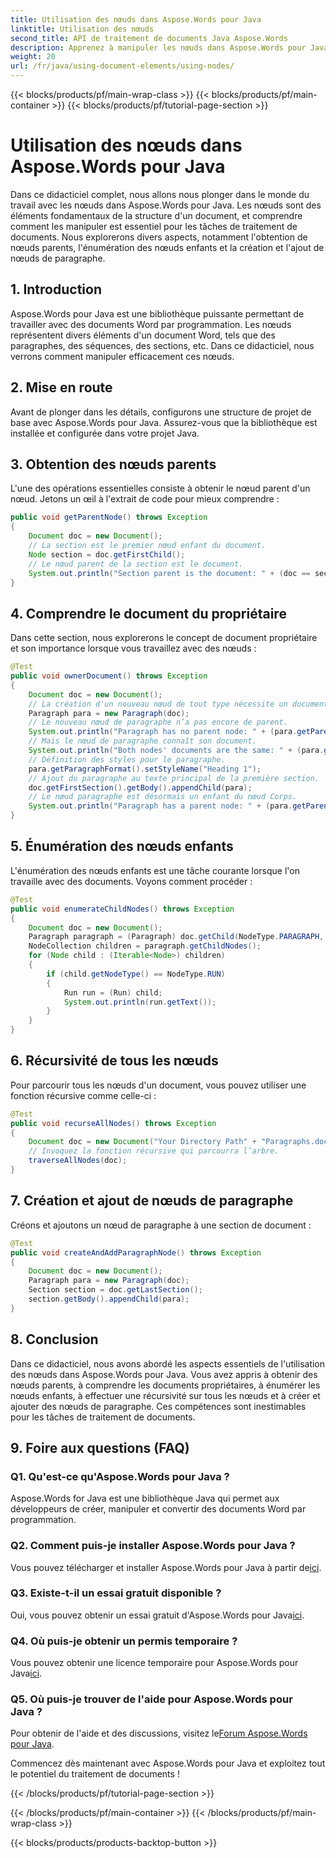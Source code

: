 ```yaml
---
title: Utilisation des nœuds dans Aspose.Words pour Java
linktitle: Utilisation des nœuds
second_title: API de traitement de documents Java Aspose.Words
description: Apprenez à manipuler les nœuds dans Aspose.Words pour Java avec ce didacticiel étape par étape. Libérez la puissance de traitement des documents.
weight: 20
url: /fr/java/using-document-elements/using-nodes/
---
```


{{< blocks/products/pf/main-wrap-class >}}
{{< blocks/products/pf/main-container >}}
{{< blocks/products/pf/tutorial-page-section >}}

# Utilisation des nœuds dans Aspose.Words pour Java

Dans ce didacticiel complet, nous allons nous plonger dans le monde du travail avec les nœuds dans Aspose.Words pour Java. Les nœuds sont des éléments fondamentaux de la structure d'un document, et comprendre comment les manipuler est essentiel pour les tâches de traitement de documents. Nous explorerons divers aspects, notamment l'obtention de nœuds parents, l'énumération des nœuds enfants et la création et l'ajout de nœuds de paragraphe.

## 1. Introduction
Aspose.Words pour Java est une bibliothèque puissante permettant de travailler avec des documents Word par programmation. Les nœuds représentent divers éléments d'un document Word, tels que des paragraphes, des séquences, des sections, etc. Dans ce didacticiel, nous verrons comment manipuler efficacement ces nœuds.

## 2. Mise en route
Avant de plonger dans les détails, configurons une structure de projet de base avec Aspose.Words pour Java. Assurez-vous que la bibliothèque est installée et configurée dans votre projet Java.

## 3. Obtention des nœuds parents
L'une des opérations essentielles consiste à obtenir le nœud parent d'un nœud. Jetons un œil à l'extrait de code pour mieux comprendre :

```java
public void getParentNode() throws Exception
{
    Document doc = new Document();
    // La section est le premier nœud enfant du document.
    Node section = doc.getFirstChild();
    // Le nœud parent de la section est le document.
    System.out.println("Section parent is the document: " + (doc == section.getParentNode()));
}
```

## 4. Comprendre le document du propriétaire
Dans cette section, nous explorerons le concept de document propriétaire et son importance lorsque vous travaillez avec des nœuds :

```java
@Test
public void ownerDocument() throws Exception
{
    Document doc = new Document();
    // La création d'un nouveau nœud de tout type nécessite un document transmis au constructeur.
    Paragraph para = new Paragraph(doc);
    // Le nouveau nœud de paragraphe n’a pas encore de parent.
    System.out.println("Paragraph has no parent node: " + (para.getParentNode() == null));
    // Mais le nœud de paragraphe connaît son document.
    System.out.println("Both nodes' documents are the same: " + (para.getDocument() == doc));
    // Définition des styles pour le paragraphe.
    para.getParagraphFormat().setStyleName("Heading 1");
    // Ajout du paragraphe au texte principal de la première section.
    doc.getFirstSection().getBody().appendChild(para);
    // Le nœud paragraphe est désormais un enfant du nœud Corps.
    System.out.println("Paragraph has a parent node: " + (para.getParentNode() != null));
}
```

## 5. Énumération des nœuds enfants
L'énumération des nœuds enfants est une tâche courante lorsque l'on travaille avec des documents. Voyons comment procéder :

```java
@Test
public void enumerateChildNodes() throws Exception
{
    Document doc = new Document();
    Paragraph paragraph = (Paragraph) doc.getChild(NodeType.PARAGRAPH, 0, true);
    NodeCollection children = paragraph.getChildNodes();
    for (Node child : (Iterable<Node>) children)
    {
        if (child.getNodeType() == NodeType.RUN)
        {
            Run run = (Run) child;
            System.out.println(run.getText());
        }
    }
}
```

## 6. Récursivité de tous les nœuds
Pour parcourir tous les nœuds d'un document, vous pouvez utiliser une fonction récursive comme celle-ci :

```java
@Test
public void recurseAllNodes() throws Exception
{
    Document doc = new Document("Your Directory Path" + "Paragraphs.docx");
    // Invoquez la fonction récursive qui parcourra l’arbre.
    traverseAllNodes(doc);
}
```

## 7. Création et ajout de nœuds de paragraphe
Créons et ajoutons un nœud de paragraphe à une section de document :

```java
@Test
public void createAndAddParagraphNode() throws Exception
{
    Document doc = new Document();
    Paragraph para = new Paragraph(doc);
    Section section = doc.getLastSection();
    section.getBody().appendChild(para);
}
```

## 8. Conclusion
Dans ce didacticiel, nous avons abordé les aspects essentiels de l'utilisation des nœuds dans Aspose.Words pour Java. Vous avez appris à obtenir des nœuds parents, à comprendre les documents propriétaires, à énumérer les nœuds enfants, à effectuer une récursivité sur tous les nœuds et à créer et ajouter des nœuds de paragraphe. Ces compétences sont inestimables pour les tâches de traitement de documents.

## 9. Foire aux questions (FAQ)

### Q1. Qu'est-ce qu'Aspose.Words pour Java ?
Aspose.Words for Java est une bibliothèque Java qui permet aux développeurs de créer, manipuler et convertir des documents Word par programmation.

### Q2. Comment puis-je installer Aspose.Words pour Java ?
 Vous pouvez télécharger et installer Aspose.Words pour Java à partir de[ici](https://releases.aspose.com/words/java/).

### Q3. Existe-t-il un essai gratuit disponible ?
 Oui, vous pouvez obtenir un essai gratuit d'Aspose.Words pour Java[ici](https://releases.aspose.com/).

### Q4. Où puis-je obtenir un permis temporaire ?
 Vous pouvez obtenir une licence temporaire pour Aspose.Words pour Java[ici](https://purchase.aspose.com/temporary-license/).

### Q5. Où puis-je trouver de l'aide pour Aspose.Words pour Java ?
 Pour obtenir de l'aide et des discussions, visitez le[Forum Aspose.Words pour Java](https://forum.aspose.com/).

Commencez dès maintenant avec Aspose.Words pour Java et exploitez tout le potentiel du traitement de documents !

{{< /blocks/products/pf/tutorial-page-section >}}

{{< /blocks/products/pf/main-container >}}
{{< /blocks/products/pf/main-wrap-class >}}

{{< blocks/products/products-backtop-button >}}
